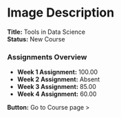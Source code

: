 # Image Description

**Title:** Tools in Data Science  
**Status:** New Course

### Assignments Overview
- **Week 1 Assignment:** 100.00  
- **Week 2 Assignment:** Absent  
- **Week 3 Assignment:** 85.00  
- **Week 4 Assignment:** 60.00  

**Button:** Go to Course page >
